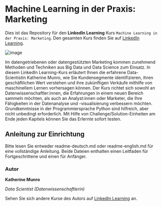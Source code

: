 # Machine Learning in der Praxis: Marketing

Dies ist das Repository für den **LinkedIn Learning** Kurs `Machine Learning in der Praxis: Marketing`. Den gesamten Kurs finden Sie auf [LinkedIn Learning][lil-course-url].

![image](https://user-images.githubusercontent.com/61017085/187489641-b0aaaa3c-5d1a-44d2-ae22-7896a4c85c97.png)

Im datengetriebenen oder datengestützten Marketing kommen zunehmend Methoden und Techniken aus Big Data und Data Science zum Einsatz. In diesem LinkedIn Learning-Kurs erläutert Ihnen die erfahrene Data-Scientistin Katherine Munro, wie Sie Kundensegmente identifizieren, ihren geschäftlichen Wert verstehen und ihre zukünftigen Verkäufe mithilfe von maschinellem Lernen vorhersagen können. Der Kurs richtet sich sowohl an Datenwissenschaftler:innen, die Erfahrungen in einem neuen Bereich sammeln möchten, als auch an Analyst:innen oder Marketer, die Ihre Fähigkeiten in der Datenanalyse und -visualisierung verbessern möchten. Grundkenntnisse in der Programmiersprache Python sind hilfreich, aber nicht unbedingt erforderlich. Mit Hilfe von Challenge/Solution-Einheiten am Ende jeden Kapitels können Sie das Erlernte sofort testen.

## Anleitung zur Einrichtung

Bitte lesen Sie entweder readme-deutsch.md oder readme-english.md für eine vollständige Anleitung. Beide Dateien enthalten einen Leitfaden für Fortgeschrittene und einen für Anfänger.

### Autor

**Katherine Munro**

_Data Scientist (Datenwissenschaftlerin)_

Sehen Sie sich andere Kurse des Autors auf [LinkedIn Learning](https://www.linkedin.com/learning/instructors/katherine-munro) an.

[0]: # (Replace these placeholder URLs with actual course URLs)
[lil-course-url]: https://www.linkedin.com/learning/machine-learning-in-der-praxis-marketing
